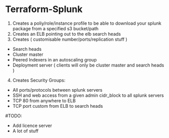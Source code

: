 # Terraform-Splunk
1. Creates a poliy/role/instance profile to be able to download your splunk package from a specified s3 bucket/path
2. Creates an ELB pointing out to the elb search heads
3. Creates ( customisable number/ports/replication stuff )
 - Search heads
 - Cluster master
 - Peered Indexers in an autoscaling group
 - Deployment server ( clients will only be cluster master and search heads )
4. Creates Security Groups:
 - All ports/protocols between splunk servers
 - SSH and web access from a given admin cidr_block to all splunk servers
 - TCP 80 from anywhere to ELB
 - TCP port custom from  ELB to search heads


#TODO:
 - Add licence server
 - A lot of stuff
